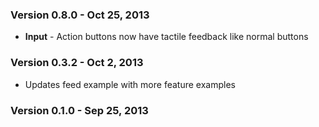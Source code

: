 ### Version 0.8.0 - Oct 25, 2013

- **Input** - Action buttons now have tactile feedback like normal buttons

### Version 0.3.2 - Oct 2, 2013

- Updates feed example with more feature examples

### Version 0.1.0 - Sep 25, 2013
